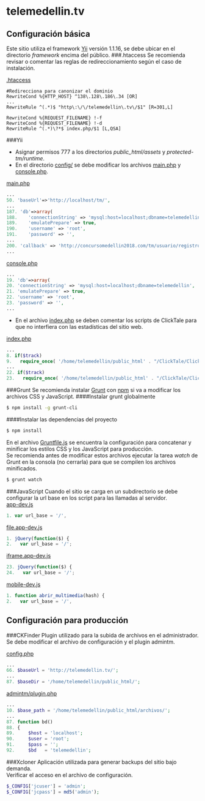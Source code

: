 # telemedellin.tv
## Configuración básica
Este sitio utiliza el framework [Yii](http://www.yiiframework.com/) versión 1.1.16, se debe ubicar en el directorio *framework* encima del público.
###.htaccess
Se recomienda revisar o comentar las reglas de redireccionamiento según el caso de instalación.

[.htaccess](public_html/.htaccess)
```apacheconf
#Redirecciona para canonizar el dominio
RewriteCond %{HTTP_HOST} ^138\.128\.186\.34 [OR]
...
RewriteRule ^(.*)$ "http\:\/\/telemedellin\.tv\/$1" [R=301,L]

RewriteCond %{REQUEST_FILENAME} !-f
RewriteCond %{REQUEST_FILENAME} !-d
RewriteRule ^(.*)\?*$ index.php/$1 [L,QSA]
```
###Yii
- Asignar permisos 777 a los directorios *public_html/assets* y *protected-tm/runtime*.
- En el directorio [config/](protected-tm/config/) se debe modificar los archivos [main.php] y [console.php].   

[main.php]   
```php   
...
50. 'baseUrl'=>'http://localhost/tm/',
...
187. 'db'=>array(
188.	'connectionString' => 'mysql:host=localhost;dbname=telemedellin',
189.	'emulatePrepare' => true,
190.	'username' => 'root',
191.	'password' => '',
...
200. 'callback' => 'http://concursomedellin2018.com/tm/usuario/registro/twitter',
...
```   
[console.php]   
```php   
...
19. 'db'=>array(
20.	'connectionString' => 'mysql:host=localhost;dbname=telemedellin',
21.	'emulatePrepare' => true,
22.	'username' => 'root',
23.	'password' => '',
...
```   
- En el archivo [index.php] se deben comentar los scripts de ClickTale para que no interfiera con las estadísticas del sitio web.   

[index.php]   
```php   
...
8. if($track)
9.   require_once( '/home/telemedellin/public_html' . "/ClickTale/ClickTaleTop.php" );
...
22. if($track)
23.   require_once( '/home/telemedellin/public_html' . "/ClickTale/ClickTaleBottom.php");
```   

###Grunt
Se recomienda instalar [Grunt](http://gruntjs.com/getting-started) con [npm](https://www.npmjs.com/) si va a modificar los archivos CSS y JavaScript.
####Instalar grunt globalmente
```sh
$ npm install -g grunt-cli
```
####Instalar las dependencias del proyecto
```sh
$ npm install
```
En el archivo [Gruntfile.js](Gruntfile.js) se encuentra la configuración para concatenar y minificar los estilos CSS y los JavaScript para producción.  
Se recomienda antes de modificar estos archivos ejecutar la tarea *watch* de Grunt en la consola (no cerrarla) para que se compilen los archivos minificados.
```sh
$ grunt watch
```

###JavaScript
Cuando el sitio se carga en un subdirectorio se debe configurar la url base en los script para las llamadas al servidor.   
[app-dev.js](public_html/js/app-dev.js)
```javascript
1. var url_base = '/',
```
[file.app-dev.js](public_html/js/file.app-dev.js)
```javascript
1. jQuery(function($) {
2.   var url_base = '/';
```
[iframe.app-dev.js](public_html/js/iframe.app-dev.js)
```javascript
23. jQuery(function($) {
24.   var url_base = '/';
```
[mobile-dev.js](public_html/js/mobile-dev.js)
```javascript
1. function abrir_multimedia(hash) {
2.   var url_base = '/', 
```
## Configuración para producción

###CKFinder
Plugin utilizado para la subida de archivos en el administrador.   
Se debe modificar el archivo de configuración y el plugin admintm.   

[config.php](public_html/857--edatm-ckfinder/config.php)
```php
...
66. $baseUrl = 'http://telemedellin.tv/';
...
87. $baseDir = '/home/telemedellin/public_html/';
```
[admintm/plugin.php](857--edatm-ckfinder/plugins/admintm/plugin.php)
```php
...
10. $base_path = '/home/telemedellin/public_html/archivos/';
...
87. function bd()
88. {
89.     $host = 'localhost';
90.     $user = 'root';
91.     $pass = '';
92.     $bd   = 'telemedellin';
```

###Xcloner
Aplicación utilizada para generar backups del sitio bajo demanda.   
Verificar el acceso en el archivo de configuración.

```php
$_CONFIG['jcuser'] = 'admin';
$_CONFIG['jcpass'] = md5('admin');
```
[index.php]: public_html/index.php
[main.php]: protected-tm/config/main.php
[console.php]: protected-tm/config/console.php
